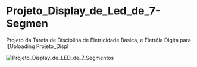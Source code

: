 # Projeto_Display_de_Led_de_7-Segmen
Projeto da Tarefa de Disciplina de Eletricidade Básica, e Eletrôia Digita para 
![Uploading Projeto_Displ

![Projeto_Display_de_LED_de_7_Segmentos](https://github.com/user-attachments/assets/9eec8055-4d3a-4ee0-8d12-18627fa1eed5)
